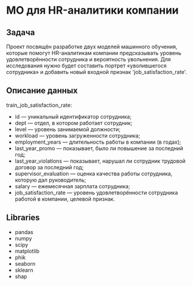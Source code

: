 # МО для HR-аналитики компании
## Задача
Проект посвящён разработке двух моделей машинного обучения, которые помогут HR-аналитикам компании предсказывать уровень удовлетворённости сотрудника и вероятность увольнения. Для исследования нужно будет составить портрет «уволившегося сотрудника» и добавить новый входной признак 'job_satisfaction_rate'. 
## Описание данных

train_job_satisfaction_rate:
* id — уникальный идентификатор сотрудника;
* dept — отдел, в котором работает сотрудник;
* level — уровень занимаемой должности;
* workload — уровень загруженности сотрудника;
* employment_years — длительность работы в компании (в годах);
* last_year_promo — показывает, было ли повышение за последний год;
* last_year_violations — показывает, нарушал ли сотрудник трудовой договор за последний год;
* supervisor_evaluation — оценка качества работы сотрудника, которую дал руководитель;
* salary — ежемесячная зарплата сотрудника;
* job_satisfaction_rate — уровень удовлетворённости сотрудника работой в компании, целевой признак.

## Libraries

* pandas
* numpy
* scipy
* matplotlib
* phik
* seaborn
* sklearn
* shap

